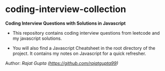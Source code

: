 # coding-interview-collection
**Coding Interview Questions with Solutions in Javascript**

- This repository contains coding interview questions from leetcode and my javascript solutions.

- You will also find a Javascript Cheatsheet in the root directory of the project. 
It contains my notes on Javascript for a quick refresher.


Author: _Rajat Gupta (https://github.com/rajatgupta99)_
